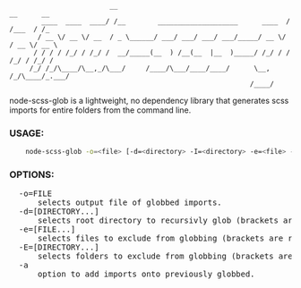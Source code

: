                              __                                           __      __   
            ____  ____  ____/ /__        ____________________      ____  / /___  / /_ 
           / __ \/ __ \/ __  / _ \______/ ___/ ___/ ___/ ___/_____/ __ \/ / __ \/ __ \
          / / / / /_/ / /_/ /  __/_____(__  ) /__(__  |__  )_____/ /_/ / / /_/ / /_/ / 
         /_/ /_/\____/\__,_/\___/     /____/\___/____/____/      \__, /_/\____/_.___/
                                                                /____/

node-scss-glob is a lightweight, no dependency library that generates scss imports for entire folders from the command line.
 
### USAGE:
````bash
    node-scss-glob -o=<file> [-d=<directory> -I=<directory> -e=<file> -E=<directory> -a]
````
### OPTIONS:
<pre>
  -o=FILE
      selects output file of globbed imports.
  -d=[DIRECTORY...]
      selects root directory to recursivly glob (brackets are required around the array, and not symbolic).
  -e=[FILE...]
      selects files to exclude from globbing (brackets are required around the array, and not symbolic).
  -E=[DIRECTORY...]
      selects folders to exclude from globbing (brackets are required around the array, and not symbolic).
  -a
      option to add imports onto previously globbed.
</pre>
